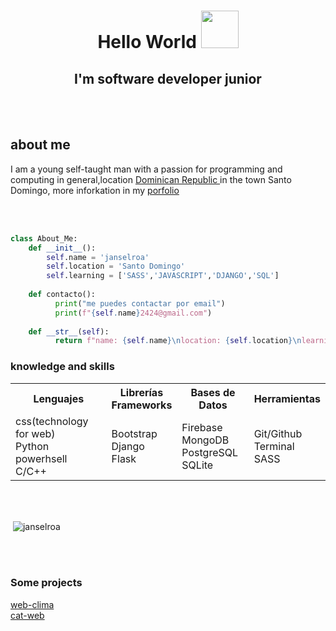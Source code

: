<h1 align="center">Hello World <img src="https://pandanna.com/wp-content/uploads/2019/07/Portada-planeta-Tierra-720x380.png" width="60" height-"60"></h1>
<h2 align="center">I'm software developer junior</h2>
<br><br>
<h2>about me</h2>
<p>I am a young self-taught man with a passion for programming and computing in general,location <a href="https://es.wikipedia.org/wiki/Rep%C3%BAblica_Dominicana">Dominican Republic </a>in the town Santo Domingo, more inforkation in my <a href="https://portafoliojanselroa.herokuapp.com/" target="_blank">porfolio</a></p>
<br><br>

```py
class About_Me:
    def __init__(): 
        self.name = 'janselroa'
        self.location = 'Santo Domingo'
        self.learning = ['SASS','JAVASCRIPT','DJANGO','SQL']
        
    def contacto():
          print("me puedes contactar por email")
          print(f"{self.name}2424@gmail.com")
    
    def __str__(self):
          return f"name: {self.name}\nlocation: {self.location}\nlearning {self.learning}"
```
<h3>knowledge and skills</h3>
<table>
  <tbody><tr>
    <th>Lenguajes</th>
    <th>Librerías<br>Frameworks</th>
    <th>Bases de Datos</th>
    <th>Herramientas</th>
  </tr>
  <tr>
    <td>
      css(technology for web)<br>
      Python<br>
      powerhsell<br>
      C/C++
    </td>
    <td>
      Bootstrap<br>
      Django<br>
      Flask
    </td>
    <td>
      Firebase<br>
      MongoDB<br>
      PostgreSQL<br>
      SQLite
    </td>
    <td>
      Git/Github<br>
      Terminal<br>
      SASS
    </td>
  </tr>
</tbody></table>
<br><br>
<p>&nbsp;<img align="center" src="https://github-readme-stats.vercel.app/api?username=janselroa&show_icons=true&locale=en" alt="janselroa" /></p>
<br><br>
<h3>Some projects</h3>
<a href="https://github.com/janselroa/web-clima">web-clima</a><br>
<a href="https://github.com/janselroa/cat-web">cat-web</a>
